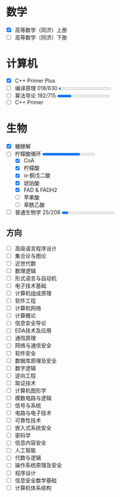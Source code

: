 # 数学
  - [x] 高等数学（同济）上册
  - [ ] 高等数学（同济）下册

# 计算机
  - [x] C++ Primer Plus
  - [ ] 编译原理 018/630 <progress id="read_p" max="630" value="18"> 剩余：612 Pages </progress>
  - [ ] 算法导论 192/715 <progress id="read_p" max="715" value="192"> 剩余：523 Pages </progress>
  - [ ] C++ Primer

# 生物
  - [x] 糖酵解
  - [ ] 柠檬酸循环 <progress id="read_p" max="7" value="5"></progress>
    - [x] CoA
    - [x] 柠檬酸
    - [x] α-酮戊二酸
    - [x] 琥珀酸
    - [x] FAD & FADH2
    - [ ] 苹果酸
    - [ ] 草酰乙酸
  - [ ] 普通生物学 25/208 <progress id="read_p" max="208" value="25"></progress>

## 方向
  - [ ] 高级语言程序设计
  - [ ] 集合论与图论
  - [ ] 近世代数
  - [ ] 数理逻辑
  - [ ] 形式语言与自动机
  - [ ] 电子技术基础
  - [ ] 计算机组成原理
  - [ ] 软件工程
  - [ ] 计算机网络
  - [ ] 计算概论
  - [ ] 信息安全导论
  - [ ] EDA技术及应用
  - [ ] 通信原理
  - [ ] 网络与通信安全
  - [ ] 软件安全
  - [ ] 数据库原理及安全
  - [ ] 数字逻辑
  - [ ] 逆向工程
  - [ ] 取证技术
  - [ ] 计算机图形学
  - [ ] 模数电路与逻辑
  - [ ] 信号与系统
  - [ ] 电路与电子技术
  - [ ] 可靠性技术
  - [ ] 嵌入式系统安全
  - [ ] 密码学
  - [ ] 信息内容安全
  - [ ] 人工智能
  - [ ] 代数与逻辑
  - [ ] 操作系统原理及安全
  - [ ] 程序设计
  - [ ] 信息安全数学基础
  - [ ] 计算机体系结构
